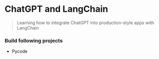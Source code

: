 # ChatGPT and LangChain

> Learning how to integrate ChatGPT into production-style apps with LangChain


### Build following projects

- Pycode



